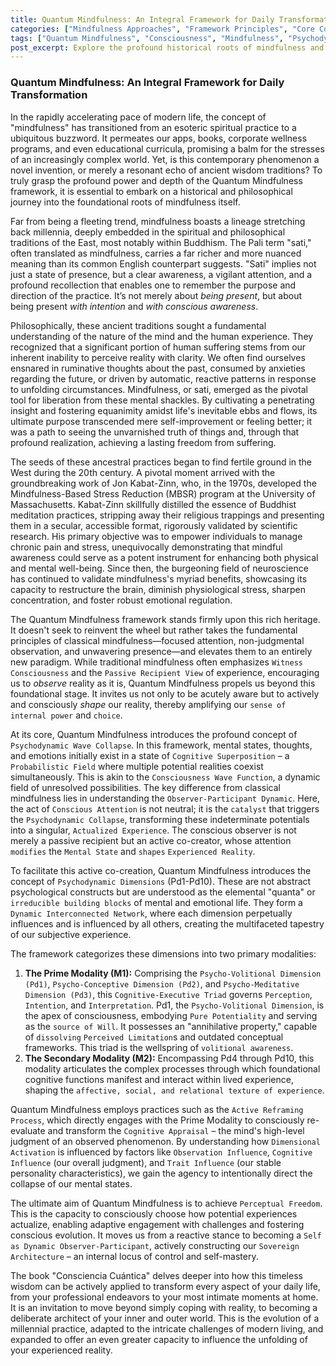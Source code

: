```yaml
---
title: Quantum Mindfulness: An Integral Framework for Daily Transformation
categories: ["Mindfulness Approaches", "Framework Principles", "Core Concepts"]
tags: ["Quantum Mindfulness", "Consciousness", "Mindfulness", "Psychodynamic Dimensions", "Perception", "Personal Transformation", "Self-Mastery"]
post_excerpt: Explore the profound historical roots of mindfulness and its evolution into the transformative Quantum Mindfulness framework. This post delves into how traditional observation-based mindfulness lays the groundwork for an active, co-creative approach to reality, enabling individuals to consciously shape their experiences through a deeper understanding of the psyche's underlying dimensions. Discover how to move beyond passive presence to active mastery and perceptual freedom.
---
```


### Quantum Mindfulness: An Integral Framework for Daily Transformation

In the rapidly accelerating pace of modern life, the concept of "mindfulness" has transitioned from an esoteric spiritual practice to a ubiquitous buzzword. It permeates our apps, books, corporate wellness programs, and even educational curricula, promising a balm for the stresses of an increasingly complex world. Yet, is this contemporary phenomenon a novel invention, or merely a resonant echo of ancient wisdom traditions? To truly grasp the profound power and depth of the Quantum Mindfulness framework, it is essential to embark on a historical and philosophical journey into the foundational roots of mindfulness itself.

Far from being a fleeting trend, mindfulness boasts a lineage stretching back millennia, deeply embedded in the spiritual and philosophical traditions of the East, most notably within Buddhism. The Pali term "sati," often translated as mindfulness, carries a far richer and more nuanced meaning than its common English counterpart suggests. "Sati" implies not just a state of presence, but a clear awareness, a vigilant attention, and a profound recollection that enables one to remember the purpose and direction of the practice. It’s not merely about *being present*, but about being present *with intention* and *with conscious awareness*.

Philosophically, these ancient traditions sought a fundamental understanding of the nature of the mind and the human experience. They recognized that a significant portion of human suffering stems from our inherent inability to perceive reality with clarity. We often find ourselves ensnared in ruminative thoughts about the past, consumed by anxieties regarding the future, or driven by automatic, reactive patterns in response to unfolding circumstances. Mindfulness, or sati, emerged as the pivotal tool for liberation from these mental shackles. By cultivating a penetrating insight and fostering equanimity amidst life's inevitable ebbs and flows, its ultimate purpose transcended mere self-improvement or feeling better; it was a path to seeing the unvarnished truth of things and, through that profound realization, achieving a lasting freedom from suffering.

The seeds of these ancestral practices began to find fertile ground in the West during the 20th century. A pivotal moment arrived with the groundbreaking work of Jon Kabat-Zinn, who, in the 1970s, developed the Mindfulness-Based Stress Reduction (MBSR) program at the University of Massachusetts. Kabat-Zinn skillfully distilled the essence of Buddhist meditation practices, stripping away their religious trappings and presenting them in a secular, accessible format, rigorously validated by scientific research. His primary objective was to empower individuals to manage chronic pain and stress, unequivocally demonstrating that mindful awareness could serve as a potent instrument for enhancing both physical and mental well-being. Since then, the burgeoning field of neuroscience has continued to validate mindfulness's myriad benefits, showcasing its capacity to restructure the brain, diminish physiological stress, sharpen concentration, and foster robust emotional regulation.

The Quantum Mindfulness framework stands firmly upon this rich heritage. It doesn't seek to reinvent the wheel but rather takes the fundamental principles of classical mindfulness—focused attention, non-judgmental observation, and unwavering presence—and elevates them to an entirely new paradigm. While traditional mindfulness often emphasizes `Witness Consciousness` and the `Passive Recipient View` of experience, encouraging us to *observe* reality as it is, Quantum Mindfulness propels us beyond this foundational stage. It invites us not only to be acutely aware but to actively and consciously *shape* our reality, thereby amplifying our `sense of internal power` and `choice`.

At its core, Quantum Mindfulness introduces the profound concept of `Psychodynamic Wave Collapse`. In this framework, mental states, thoughts, and emotions initially exist in a state of `Cognitive Superposition` – a `Probabilistic Field` where multiple potential realities coexist simultaneously. This is akin to the `Consciousness Wave Function`, a dynamic field of unresolved possibilities. The key difference from classical mindfulness lies in understanding the `Observer-Participant Dynamic`. Here, the act of `Conscious Attention` is not neutral; it is the `catalyst` that triggers the `Psychodynamic Collapse`, transforming these indeterminate potentials into a singular, `Actualized Experience`. The conscious observer is not merely a passive recipient but an active co-creator, whose attention `modifies` the `Mental State` and `shapes` `Experienced Reality`.

To facilitate this active co-creation, Quantum Mindfulness introduces the concept of `Psychodynamic Dimensions` (Pd1-Pd10). These are not abstract psychological constructs but are understood as the elemental "quanta" or `irreducible building blocks` of mental and emotional life. They form a `Dynamic Interconnected Network`, where each dimension perpetually influences and is influenced by all others, creating the multifaceted tapestry of our subjective experience.

The framework categorizes these dimensions into two primary modalities:
1.  **The Prime Modality (M1):** Comprising the `Psycho-Volitional Dimension (Pd1)`, `Psycho-Conceptive Dimension (Pd2)`, and `Psycho-Meditative Dimension (Pd3)`, this `Cognitive-Executive Triad` governs `Perception`, `Intention`, and `Interpretation`. Pd1, the `Psycho-Volitional Dimension`, is the apex of consciousness, embodying `Pure Potentiality` and serving as the `source of Will`. It possesses an "annihilative property," capable of `dissolving` `Perceived Limitation`s and outdated conceptual frameworks. This triad is the wellspring of `volitional awareness`.
2.  **The Secondary Modality (M2):** Encompassing Pd4 through Pd10, this modality articulates the complex processes through which foundational cognitive functions manifest and interact within lived experience, shaping the `affective, social, and relational texture of experience`.

Quantum Mindfulness employs practices such as the `Active Reframing Process`, which directly engages with the Prime Modality to consciously re-evaluate and transform the `Cognitive Appraisal` – the mind's high-level judgment of an observed phenomenon. By understanding how `Dimensional Activation` is influenced by factors like `Observation Influence`, `Cognitive Influence` (our overall judgment), and `Trait Influence` (our stable personality characteristics), we gain the agency to intentionally direct the collapse of our mental states.

The ultimate aim of Quantum Mindfulness is to achieve `Perceptual Freedom`. This is the capacity to consciously choose how potential experiences actualize, enabling adaptive engagement with challenges and fostering conscious evolution. It moves us from a reactive stance to becoming a `Self as Dynamic Observer-Participant`, actively constructing our `Sovereign Architecture` – an internal locus of control and self-mastery.

The book "Consciencia Cuántica" delves deeper into how this timeless wisdom can be actively applied to transform every aspect of your daily life, from your professional endeavors to your most intimate moments at home. It is an invitation to move beyond simply coping with reality, to becoming a deliberate architect of your inner and outer world. This is the evolution of a millennial practice, adapted to the intricate challenges of modern living, and expanded to offer an even greater capacity to influence the unfolding of your experienced reality.